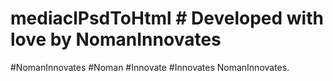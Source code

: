 # mediaclPsdToHtml # Developed with love by NomanInnovates
#NomanInnovates
#Noman 
#Innovate
#Innovates
NomanInnovates.
